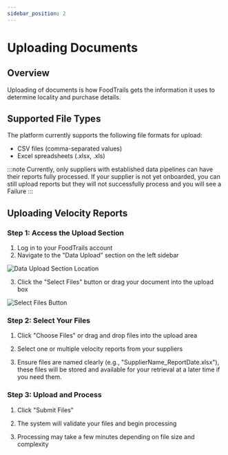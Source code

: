 ```yaml
---
sidebar_position: 2
---
```


# Uploading Documents

## Overview

Uploading of documents is how FoodTrails gets the information it uses to determine locality and purchase details.

## Supported File Types

The platform currently supports the following file formats for upload:

- CSV files (comma-separated values)
- Excel spreadsheets (.xlsx, .xls)

:::note
Currently, only suppliers with established data pipelines can have their reports fully processed. If your supplier is not yet onboarded, you can still upload reports but they will not successfully process and you will see a Failure
:::

## Uploading Velocity Reports

### Step 1: Access the Upload Section

1. Log in to your FoodTrails account
2. Navigate to the "Data Upload" section on the left sidebar

![Data Upload Section Location](/img/DataUploadDirection.png)

3. Click the "Select Files" button or drag your document into the upload box

![Select Files Button](/img/SelectFiles.png)

### Step 2: Select Your Files

1. Click "Choose Files" or drag and drop files into the upload area

2. Select one or multiple velocity reports from your suppliers

3. Ensure files are named clearly (e.g., "SupplierName_ReportDate.xlsx"), these files will be stored and available for your retrieval at a later time if you need them.

### Step 3: Upload and Process

1. Click "Submit Files"

2. The system will validate your files and begin processing

3. Processing may take a few minutes depending on file size and complexity